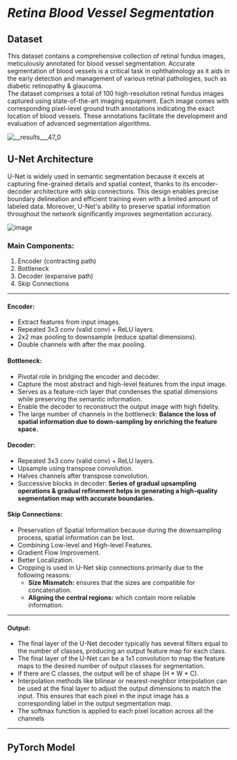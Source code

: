 # ***Retina Blood Vessel Segmentation***

## Dataset
This dataset contains a comprehensive collection of retinal fundus images, meticulously annotated for blood vessel segmentation. Accurate segmentation of blood vessels is a critical task in ophthalmology as it aids in the early detection and management of various retinal pathologies, such as diabetic retinopathy & glaucoma. <br>
The dataset comprises a total of 100 high-resolution retinal fundus images captured using state-of-the-art imaging equipment. Each image comes with corresponding pixel-level ground truth annotations indicating the exact location of blood vessels. These annotations facilitate the development and evaluation of advanced segmentation algorithms.

![__results___47_0](https://github.com/user-attachments/assets/cc20f0ec-7f49-4a05-a108-e46fa25cd3ea)


## U-Net Architecture

U-Net is widely used in semantic segmentation because it excels at capturing fine-grained details and spatial context, thanks to its encoder-decoder architecture with skip connections. This design enables precise boundary delineation and efficient training even with a limited amount of labeled data. Moreover, U-Net's ability to preserve spatial information throughout the network significantly improves segmentation accuracy.

![image](https://github.com/user-attachments/assets/13771f61-6b66-4423-817e-7bdc143bf64e)


### Main Components:
1. Encoder (contracting path)
2. Bottleneck
3. Decoder (expansive path)
4. Skip Connections

<hr>

#### Encoder:
- Extract features from input images.
- Repeated 3x3 conv (valid conv) + ReLU layers.
- 2x2 max pooling to downsample (reduce spatial dimensions).
- Double channels with after the max pooling.

#### Bottleneck:
- Pivotal role in bridging the encoder and decoder.
- Capture the most abstract and high-level features from the input image.
- Serves as a feature-rich layer that condenses the spatial dimensions while preserving the semantic information.
- Enable the decoder to reconstruct the output image with high fidelity.
- The large number of channels in the bottleneck:
<b> Balance the loss of spatial information due to down-sampling by enriching
the feature space. </b>

#### Decoder:
- Repeated 3x3 conv (valid conv) + ReLU layers.
- Upsample using transpose convolution.
- Halves channels after transpose convolution.
- Successive blocks in decoder:
<b> Series of gradual upsampling operations & gradual refinement helps in
generating a high-quality segmentation map with accurate boundaries. </b>

#### Skip Connections:
- Preservation of Spatial Information because during the downsampling process, spatial information can be lost.
- Combining Low-level and High-level Features.
- Gradient Flow Improvement.
- Better Localization.
- Cropping is used in U-Net skip connections primarily due to the following reasons:
  - <b>Size Mismatch:</b> ensures that the sizes are compatible for concatenation.
  - <b>Aligning the central regions:</b> which contain more reliable information.

<hr>

#### Output:
- The final layer of the U-Net decoder typically has several filters equal to the number of classes, producing an output feature map for each class.
- The final layer of the U-Net can be a 1x1 convolution to map the feature maps to the desired number of output classes for segmentation.
- If there are C classes, the output will be of shape (H * W * C).
- Interpolation methods like bilinear or nearest-neighbor interpolation can be used at the final layer to adjust the output dimensions to match the input. This ensures that each pixel in the input image has a corresponding label in the output segmentation map.
- The softmax function is applied to each pixel location across all the channels

<hr>

## PyTorch Model

